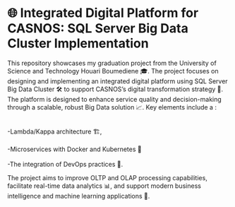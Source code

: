 # 🌐 Integrated Digital Platform for CASNOS: SQL Server Big Data Cluster Implementation

This repository showcases my graduation project from the University of Science and Technology Houari Boumediene 🎓. The project focuses on designing and implementing an integrated digital platform using SQL Server Big Data Cluster 🛠️ to support CASNOS’s digital transformation strategy 🚀. The platform is designed to enhance service quality and decision-making through a scalable, robust Big Data solution 📈. 
Key elements include a :

<br>-Lambda/Kappa architecture 🏗️, </br>
<br> -Microservices with Docker and Kubernetes 🐳 </br>
 <br> -The integration of DevOps practices 🔄.  </br>
 
The project aims to improve OLTP and OLAP processing capabilities, facilitate real-time data analytics 📊, and support modern business intelligence and machine learning applications 🤖.
